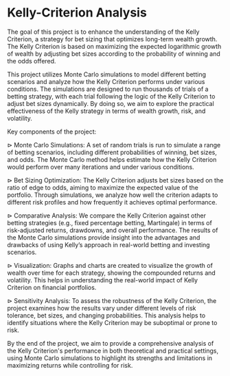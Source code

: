 # Kelly-Criterion Analysis
 
The goal of this project is to enhance the understanding of the Kelly Criterion, a strategy for bet sizing that optimizes long-term wealth growth. The Kelly Criterion is based on maximizing the expected logarithmic growth of wealth by adjusting bet sizes according to the probability of winning and the odds offered.

This project utilizes Monte Carlo simulations to model different betting scenarios and analyze how the Kelly Criterion performs under various conditions. The simulations are designed to run thousands of trials of a betting strategy, with each trial following the logic of the Kelly Criterion to adjust bet sizes dynamically. By doing so, we aim to explore the practical effectiveness of the Kelly strategy in terms of wealth growth, risk, and volatility.

Key components of the project:

⊳ Monte Carlo Simulations: A set of random trials is run to simulate a range of betting scenarios, including different probabilities of winning, bet sizes, and odds. The Monte Carlo method helps estimate how the Kelly Criterion would perform over many iterations and under various conditions.  

⊳ Bet Sizing Optimization: The Kelly Criterion adjusts bet sizes based on the ratio of edge to odds, aiming to maximize the expected value of the portfolio. Through simulations, we analyze how well the criterion adapts to different risk profiles and how frequently it achieves optimal performance.  

⊳ Comparative Analysis: We compare the Kelly Criterion against other betting strategies (e.g., fixed percentage betting, Martingale) in terms of risk-adjusted returns, drawdowns, and overall performance. The results of the Monte Carlo simulations provide insight into the advantages and drawbacks of using Kelly’s approach in real-world betting and investing scenarios.  

⊳ Visualization: Graphs and charts are created to visualize the growth of wealth over time for each strategy, showing the compounded returns and volatility. This helps in understanding the real-world impact of Kelly Criterion on financial portfolios.  

⊳ Sensitivity Analysis: To assess the robustness of the Kelly Criterion, the project examines how the results vary under different levels of risk tolerance, bet sizes, and changing probabilities. This analysis helps to identify situations where the Kelly Criterion may be suboptimal or prone to risk.  

By the end of the project, we aim to provide a comprehensive analysis of the Kelly Criterion's performance in both theoretical and practical settings, using Monte Carlo simulations to highlight its strengths and limitations in maximizing returns while controlling for risk.  
